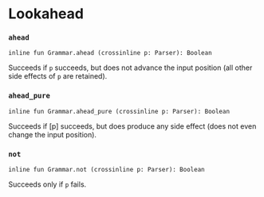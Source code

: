 # Lookahead

### `ahead`

    inline fun Grammar.ahead (crossinline p: Parser): Boolean

Succeeds if `p` succeeds, but does not advance the input position
(all other side effects of `p` are retained).

### `ahead_pure`

    inline fun Grammar.ahead_pure (crossinline p: Parser): Boolean

Succeeds if [p] succeeds, but does produce any side effect (does not even change the input
position).

### `not`

    inline fun Grammar.not (crossinline p: Parser): Boolean

Succeeds only if `p` fails.